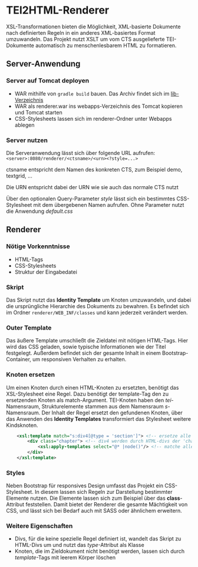 # TEI2HTML-Renderer

XSL-Transformationen bieten die Möglichkeit, XML-basierte Dokumente nach definierten Regeln in ein anderes XML-basiertes Format umzuwandeln. Das Projekt nutzt XSLT um vom CTS ausgelieferte TEI-Dokumente automatisch zu menschenlesbarem HTML zu formatieren.

## Server-Anwendung

### Server auf Tomcat deployen

* WAR mithilfe von ```gradle build``` bauen. Das Archiv findet sich im [lib-Verzeichnis](./server/build/libs)
* WAR als renderer.war ins webapps-Verzeichnis des Tomcat kopieren und Tomcat starten
* CSS-Stylesheets lassen sich im renderer-Ordner unter Webapps ablegen

### Server nutzen

Die Serveranwendung lässt sich über folgende URL aufrufen: ```<server>:8080/renderer/<ctsname>/<urn><?style=...>```

ctsname entspricht dem Namen des konkreten CTS, zum Beispiel demo, textgrid, ...

Die URN entspricht dabei der URN wie sie auch das normale CTS nutzt

Über den optionalen Query-Parameter _style_ lässt sich ein bestimmtes CSS-Stylesheet mit dem übergebenen Namen aufrufen. Ohne Parameter nutzt die Anwendung _default.css_

## Renderer

### Nötige Vorkenntnisse

* HTML-Tags
* CSS-Stylesheets
* Struktur der Eingabedatei

### Skript

Das Skript nutzt das __Identity Template__ um Knoten umzuwandeln, und dabei die ursprüngliche Hierarchie des Dokuments zu bewahren. Es befindet sich im Ordner ``renderer/WEB_INF/classes`` und kann jederzeit verändert werden.

### Outer Template

Das äußere Template umschließt die Zieldatei mit nötigen HTML-Tags. Hier wird das CSS geladen, sowie typische Informationen wie der Titel festgelegt. Außerdem befindet sich der gesamte Inhalt in einem Bootstrap-Container, um responsiven Verhalten zu erhalten.

### Knoten ersetzen

Um einen Knoten durch einen HTML-Knoten zu ersetzten, benötigt das XSL-Stylesheet eine Regel. Dazu benötigt der template-Tag den zu ersetzenden Knoten als match-Argument. TEI-Knoten haben den _tei_-Namensraum, Strukturelemente stammen aus dem Namensraum _s_-Namensraum. Der Inhalt der Regel ersetzt den gefundenen Knoten, über das Anwenden des __Identity Templates__ transformiert das Stylesheet weitere Kindsknoten.

```xml
    <xsl:template match="s:div4[@type = 'section']"> <!-- ersetze alle div4 des Typs 'section' -->
        <div class="chapter"> <!-- div4 werden durch HTML-divs der 'chapter'-Klasse ersetzt -->
            <xsl:apply-templates select="@* |node()"/> <!-- matche alle Kindsknoten -->
        </div>
    </xsl:template>
```

### Styles

Neben Bootstrap für responsives Design umfasst das Projekt ein CSS-Stylesheet. In diesem lassen sich Regeln zur Darstellung bestimmter Elemente nutzen. Die Elemente lassen sich zum Beispiel über das **class**-Attribut feststellen. Damit bietet der Renderer die gesamte Mächtigkeit von CSS, und lässt sich bei Bedarf auch mit SASS oder ähnlichem erweitern.

### Weitere Eigenschaften

* Divs, für die keine spezielle Regel definiert ist, wandelt das Skript zu HTML-Divs um und nutzt das _type_-Attribut als Klasse
* Knoten, die im Zieldokument nicht benötigt werden, lassen sich durch _template_-Tags mit leerem Körper löschen
